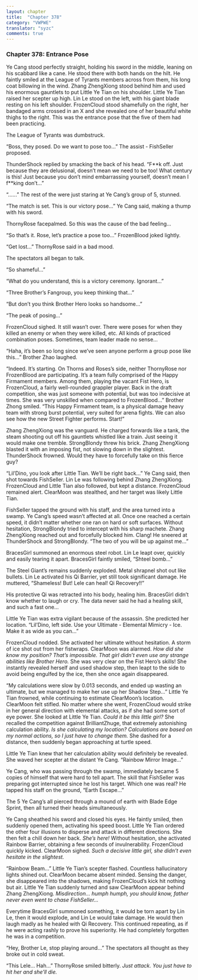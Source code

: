 ```yaml
---
layout: chapter
title:  "Chapter 378"
category: "VWPWE"
translator: "syzc"
comments: true
---
```


### Chapter 378: Entrance Pose

Ye Cang stood perfectly straight, holding his sword in the middle, leaning on his scabbard like a cane. He stood there with both hands on the hilt. He faintly smiled at the League of Tyrants members across from them, his long coat billowing in the wind. Zhang ZhengXiong stood behind him and used his enormous gauntlets to put Little Ye Tian on his shoulder. Little Ye Tian raised her scepter up high. Lin Le stood on the left, with his giant blade resting on his left shoulder. FrozenCloud stood shamefully on the right, her bandaged arms crossed in an X and she revealed one of her beautiful white thighs to the right. This was the entrance pose that the five of them had been practicing.

The League of Tyrants was dumbstruck.

“Boss, they posed. Do we want to pose too...” The assist - FishSeller proposed.

ThunderShock replied by smacking the back of his head. “F\*\*k off. Just because they are delusional, doesn’t mean we need to be too! What century is this! Just because you don’t mind embarrassing yourself, doesn’t mean I f\*\*king don’t...”

“......” The rest of the were just staring at Ye Cang’s group of 5, stunned.

“The match is set. This is our victory pose...” Ye Cang said, making a thump with his sword.

ThornyRose facepalmed. So this was the cause of the bad feeling...

“So that’s it. Rose, let’s practice a pose too...” FrozenBlood joked lightly.

“Get lost...” ThornyRose said in a bad mood.

The spectators all began to talk.

“So shameful...”

“What do you understand, this is a victory ceremony. Ignorant...”

“Three Brother’s Fangroup, you keep thinking that...”

“But don’t you think Brother Hero looks so handsome...”

“The peak of posing...”

FrozenCloud sighed. It still wasn’t over. There were poses for when they killed an enemy or when they were killed, etc. All kinds of practiced combination poses. Sometimes, team leader made no sense...

“Haha, it’s been so long since we’ve seen anyone perform a group pose like this...” Brother Zhao laughed.

“Indeed. It’s starting. On Thorns and Roses’s side, neither ThornyRose nor FrozenBlood are participating. It’s a team fully comprised of the Happy Firmament members. Among them, playing the vacant Fist Hero, is FrozenCloud, a fairly well-rounded grappler player. Back in the draft competition, she was just someone with potential, but was too indecisive at times. She was very unskilled when compared to FrozenBlood...” Brother Zhong smiled. “This Happy Firmament team, is a physical damage heavy team with strong burst potential, very suited for arena fights. We can also see how the new Street Fighter performs. Start!”

Zhang ZhengXiong was the vanguard. He charged forwards like a tank, the steam shooting out off his gauntlets whistled like a train. Just seeing it would make one tremble. StrongBlondy threw his brick. Zhang ZhengXiong blasted it with an imposing fist, not slowing down in the slightest. ThunderShock frowned. Would they have to forcefully take on this fierce guy?

“Lil’Dino, you look after Little Tian. We’ll be right back...” Ye Cang said, then shot towards FishSeller. Lin Le was following behind Zhang ZhengXiong. FrozenCloud and Little Tian also followed, but kept a distance. FrozenCloud remained alert. ClearMoon was stealthed, and her target was likely Little Tian.

FishSeller tapped the ground with his staff, and the area turned into a swamp. Ye Cang’s speed wasn’t affected at all. Once one reached a certain speed, it didn’t matter whether one ran on hard or soft surfaces. Without hesitation, StrongBlondy tried to intercept with his sharp machete. Zhang ZhengXiong reached out and forcefully blocked him. Clang! He sneered at ThunderShock and StrongBlondy. “The two of you will be up against me...”

BracesGirl summoned an enormous steel robot. Lin Le leapt over, quickly and easily tearing it apart. BracesGirl faintly smiled, “Shteel bomb...”

The Steel Giant’s remains suddenly exploded. Metal shrapnel shot out like bullets. Lin Le activated his Qi Barrier, yet still took significant damage. He muttered, “Shameless! But! Lele can heal! Qi Recovery!!”

His protective Qi was retracted into his body, healing him. BracesGirl didn’t know whether to laugh or cry. The data never said he had a healing skill, and such a fast one...

Little Ye Tian was extra vigilant because of the assassin. She predicted her location. “Lil’Dino, left side. Use your Ultimate - Elemental Mimicry - Ice. Make it as wide as you can...”

FrozenCloud nodded. She activated her ultimate without hesitation. A storm of ice shot out from her fistwraps. ClearMoon was alarmed. *How did she know my position? That’s impossible. That girl didn’t even use any strange abilities like Brother Hero.* She was very clear on the Fist Hero’s skills! She instantly revealed herself and used shadow step, then leapt to the side to avoid being engulfed by the ice, then she once again disappeared. 

“My calculations were slow by 0.013 seconds, and ended up wasting an ultimate, but we managed to make her use up her Shadow Step...” Little Ye Tian frowned, while continuing to estimate ClearMoon’s location. ClearMoon felt stifled. No matter where she went, FrozenCloud would strike in her general direction with elemental attacks, as if she had some sort of eye power. She looked at Little Ye Tian. *Could it be this little girl?* She recalled the competition against BrilliantZhuge, that extremely astonishing calculation ability. *Is she calculating my location? Calculations are based on my normal actions, so I just have to change them.* She dashed for a distance, then suddenly began approaching at turtle speed.

Little Ye Tian knew that her calculation ability would definitely be revealed. She waved her scepter at the distant Ye Cang. “Rainbow Mirror Image...”

Ye Cang, who was passing through the swamp, immediately became 5 copies of himself that were hard to tell apart. The skill that FishSeller was preparing got interrupted since he lost his target. Which one was real? He tapped his staff on the ground, “Earth Escape...”

The 5 Ye Cang’s all pierced through a mound of earth with Blade Edge Sprint, then all turned their heads simultaneously.

Ye Cang sheathed his sword and closed his eyes. He faintly smiled, then suddenly opened them, activating his speed boost. Little Ye Tian ordered the other four illusions to disperse and attack in different directions. She then felt a chill down her back. *She’s here!* Without hesitation, she activated Rainbow Barrier, obtaining a few seconds of invulnerability. FrozenCloud quickly kicked. ClearMoon sighed. *Such a decisive little girl, she didn’t even hesitate in the slightest.*

“Rainbow Beam...” Little Ye Tian’s scepter flashed. Countless hallucinatory lights shined out. ClearMoon became absent minded. Sensing the danger, she disappeared into the shadows, making FrozenCloud’s kick hit nothing but air. Little Ye Tian suddenly turned and saw ClearMoon appear behind Zhang ZhengXiong. *Misdirection… humph humph, you should know, father never even went to chase FishSeller...*

Everytime BracesGirl summoned something, it would be torn apart by Lin Le, then it would explode, and Lin Le would take damage. He would then laugh madly as he healed with Qi Recovery. This continued repeating, as if he were acting rashly to prove his superiority. He had completely forgotten he was in a competition.

“Hey, Brother Le, stop playing around...” The spectators all thought as they broke out in cold sweat.

“This Lele… Hah...” ThornyRose smiled bitterly. *Just attack. You just have to hit her and she’ll die.*
